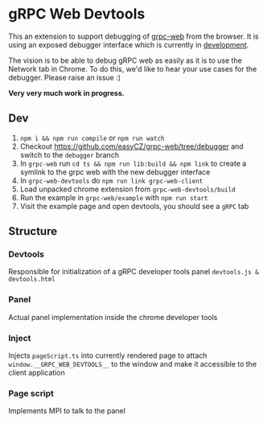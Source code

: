 # gRPC Web Devtools
This an extension to support debugging of [grpc-web](https://github.com/improbable-eng/grpc-web) from the browser. It is using an exposed debugger interface which is currently in [development](https://github.com/easyCZ/grpc-web/tree/debugger).

The vision is to be able to debug gRPC web as easily as it is to use the Network tab in Chrome. To do this, we'd like to hear your use cases for the debugger. Please raise an issue :)

**Very very much work in progress.**

## Dev
1. `npm i && npm run compile` or `npm run watch`
2. Checkout https://github.com/easyCZ/grpc-web/tree/debugger and switch to the `debugger` branch
3. In `grpc-web` run `cd ts && npm run lib:build && npm link` to create a symlink to the grpc web with the new debugger interface
4. In `grpc-web-devtools` do `npm run link grpc-web-client`
5. Load unpacked chrome extension from `grpc-web-devtools/build`
6. Run the example in `grpc-web/example` with `npm run start`
7. Visit the example page and open devtools, you should see a `gRPC` tab


## Structure

### Devtools
Responsible for initialization of a gRPC developer tools panel `devtools.js & devtools.html`

### Panel
Actual panel implementation inside the chrome developer tools

### Inject
Injects `pageScript.ts` into currently rendered page to attach `window.__GRPC_WEB_DEVTOOLS__` to the window and make it accessible to the client application

### Page script
Implements MPI to talk to the panel


